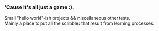 ### 'Cause it's all just a game :).

Small "hello world"-ish projects && miscellaneous other tests.  
Mainly a place to put all the scribbles that result from learning processes.
